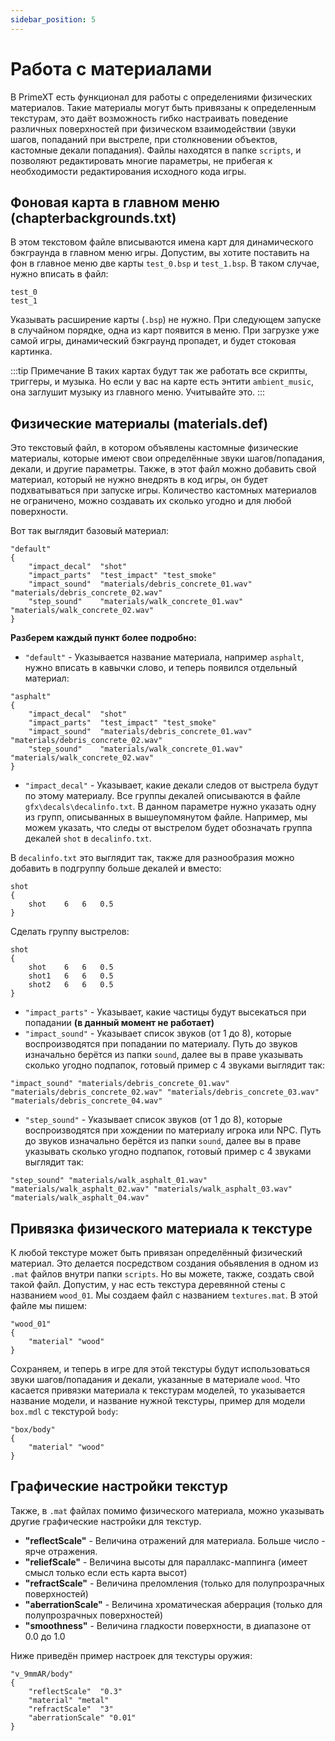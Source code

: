 ```yaml
---
sidebar_position: 5
---
```


# Работа с материалами
В PrimeXT есть функционал для работы с определениями физических материалов. Такие материалы могут быть привязаны к определенным текстурам, это даёт возможность гибко настраивать поведение различных поверхностей при физическом взаимодействии (звуки шагов, попаданий при выстреле, при столкновении объектов, кастомные декали попадания).
Файлы находятся в папке `scripts`, и позволяют редактировать многие параметры, не прибегая к необходимости редактирования исходного кода игры.

## Фоновая карта в главном меню (chapterbackgrounds.txt)
В этом текстовом файле вписываются имена карт для динамического бэкграунда в главном меню игры. Допустим, вы хотите поставить на фон в главное меню две карты `test_0.bsp` и `test_1.bsp`. В таком случае, нужно вписать в файл:
```
test_0
test_1
```
Указывать расширение карты (`.bsp`) не нужно. При следующем запуске в случайном порядке, одна из карт появится в меню. При загрузке уже самой игры, динамический бэкграунд пропадет, и будет стоковая картинка. 

:::tip Примечание
В таких картах будут так же работать все скрипты, триггеры, и музыка. Но если у вас на карте есть энтити `ambient_music`, она заглушит музыку из главного меню. Учитывайте это.
:::

## Физические материалы (materials.def)
Это текстовый файл, в котором объявлены кастомные физические материалы, которые имеют свои определённые звуки шагов/попадания, декали, и другие параметры. 
Также, в этот файл можно добавить свой материал, который не нужно внедрять в код игры, он будет подхватываться при запуске игры. 
Количество кастомных материалов не ограничено, можно создавать их сколько угодно и для любой поверхности. 

Вот так выглядит базовый материал:
```
"default"
{
	"impact_decal"	"shot"
	"impact_parts"	"test_impact" "test_smoke"
	"impact_sound"	"materials/debris_concrete_01.wav" "materials/debris_concrete_02.wav" 
	"step_sound"	"materials/walk_concrete_01.wav" "materials/walk_concrete_02.wav" 
}
```

**Разберем каждый пункт более подробно:**
- `"default"` - Указывается название материала, например `asphalt`, нужно вписать в кавычки слово, и теперь появился отдельный материал: 
```
"asphalt"
{
	"impact_decal"	"shot"
	"impact_parts"	"test_impact" "test_smoke"
	"impact_sound"	"materials/debris_concrete_01.wav" "materials/debris_concrete_02.wav" 
	"step_sound"	"materials/walk_concrete_01.wav" "materials/walk_concrete_02.wav" 
}
```
- `"impact_decal"` - Указывает, какие декали следов от выстрела будут по этому материалу. Все группы декалей описываются в файле `gfx\decals\decalinfo.txt`.
В данном параметре нужно указать одну из групп, описыванных в вышеупомянутом файле. 
Например, мы можем указать, что следы от выстрелом будет обозначать группа декалей `shot` в `decalinfo.txt`.

В `decalinfo.txt` это выглядит так, также для разнообразия можно добавить в подгруппу больше декалей и вместо:
```
shot
{
	shot	6	6	0.5
}
```
Сделать группу выстрелов:
```
shot
{
	shot	6	6	0.5
	shot1	6	6	0.5
	shot2	6	6	0.5
}
```

- `"impact_parts"` - Указывает, какие частицы будут высекаться при попадании **(в данный момент не работает)**
- `"impact_sound"` - Указывает список звуков (от 1 до 8), которые воспроизводятся при попадании по материалу. Путь до звуков изначально берётся из папки `sound`, далее вы в праве указывать сколько угодно подпапок, готовый пример с 4 звуками выглядит так:
```
"impact_sound" "materials/debris_concrete_01.wav" "materials/debris_concrete_02.wav" "materials/debris_concrete_03.wav" "materials/debris_concrete_04.wav"
```
- `"step_sound"` - Указывает список звуков (от 1 до 8), которые воспроизводятся при хождении по материалу игрока или NPC. Путь до звуков изначально берётся из папки `sound`, далее вы в праве указывать сколько угодно подпапок, готовый пример с 4 звуками выглядит так: 
```
"step_sound" "materials/walk_asphalt_01.wav" "materials/walk_asphalt_02.wav" "materials/walk_asphalt_03.wav" "materials/walk_asphalt_04.wav"
```

## Привязка физического материала к текстуре
К любой текстуре может быть привязан определённый физический материал. Это делается посредством создания обьявления в одном из `.mat` файлов внутри папки `scripts`. 
Но вы можете, также, создать свой такой файл. Допустим, у нас есть текстура деревянной стены с названием `wood_01`. Мы создаем файл с названием `textures.mat`. В этой файле мы пишем:
```
"wood_01"
{
	"material" "wood"
}
```
Сохраняем, и теперь в игре для этой текстуры будут использоваться звуки шагов/попадания и декали, указанные в материале `wood`.
Что касается привязки материала к текстурам моделей, то указывается название модели, и название нужной текстуры, пример для модели `box.mdl` с текстурой `body`: 
```
"box/body"
{
	"material" "wood"
}
```

## Графические настройки текстур
Также, в `.mat` файлах помимо физического материала, можно указывать другие графические настройки для текстур.
 - **"reflectScale"** - Величина отражений для материала. Больше число - ярче отражения.
 - **"reliefScale"** - Величина высоты для параллакс-маппинга (имеет смысл только если есть карта высот)
 - **"refractScale"** - Величина преломления (только для полупрозрачных поверхностей)
 - **"aberrationScale"** - Величина хроматическая аберрация (только для полупрозрачных поверхностей)
 - **"smoothness"** - Величина гладкости поверхности, в диапазоне от 0.0 до 1.0

Ниже приведён пример настроек для текстуры оружия:
```
"v_9mmAR/body"
{
	"reflectScale"	"0.3"
	"material" "metal"
	"refractScale"	"3"
	"aberrationScale" "0.01"
}
```
